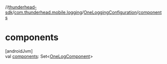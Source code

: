 //[thunderhead-sdk](../../../index.md)/[com.thunderhead.mobile.logging](../index.md)/[OneLoggingConfiguration](index.md)/[components](components.md)

# components

[androidJvm]\
val [components](components.md): Set<[OneLogComponent](../-one-log-component/index.md)>
